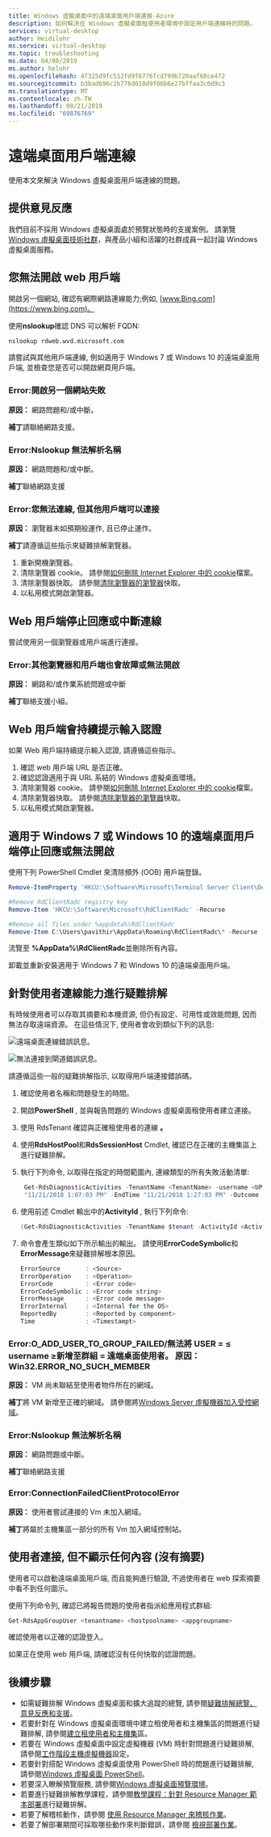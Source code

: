 ```yaml
---
title: Windows 虛擬桌面中的遠端桌面用戶端連接-Azure
description: 如何解決在 Windows 虛擬桌面租使用者環境中設定用戶端連線時的問題。
services: virtual-desktop
author: Heidilohr
ms.service: virtual-desktop
ms.topic: troubleshooting
ms.date: 04/08/2019
ms.author: helohr
ms.openlocfilehash: 4f325d9fc512fd9f6776fcd799b720aaf60ce472
ms.sourcegitcommit: b3bad696c2b776d018d9f06b6e27bffaa3c0d9c3
ms.translationtype: MT
ms.contentlocale: zh-TW
ms.lasthandoff: 08/21/2019
ms.locfileid: "69876769"
---
```

# <a name="remote-desktop-client-connections"></a>遠端桌面用戶端連線

使用本文來解決 Windows 虛擬桌面用戶端連線的問題。

## <a name="provide-feedback"></a>提供意見反應

我們目前不採用 Windows 虛擬桌面處於預覽狀態時的支援案例。 請瀏覽 [Windows 虛擬桌面技術社群](https://techcommunity.microsoft.com/t5/Windows-Virtual-Desktop/bd-p/WindowsVirtualDesktop)，與產品小組和活躍的社群成員一起討論 Windows 虛擬桌面服務。

## <a name="you-cant-open-a-web-client"></a>您無法開啟 web 用戶端

開啟另一個網站, 確認有網際網路連線能力;例如, [www.Bing.com](https://www.bing.com)。

使用**nslookup**確認 DNS 可以解析 FQDN:

```cmd
nslookup rdweb.wvd.microsoft.com
```

請嘗試與其他用戶端連線, 例如適用于 Windows 7 或 Windows 10 的遠端桌面用戶端, 並檢查您是否可以開啟網頁用戶端。

### <a name="error-opening-another-site-fails"></a>Error:開啟另一個網站失敗

**原因：** 網路問題和/或中斷。

**補丁**請聯絡網路支援。

### <a name="error-nslookup-cannot-resolve-the-name"></a>Error:Nslookup 無法解析名稱

**原因：** 網路問題和/或中斷。

**補丁**聯絡網路支援

### <a name="error-you-cant-connect-but-other-clients-can-connect"></a>Error:您無法連線, 但其他用戶端可以連接

**原因：** 瀏覽器未如預期般運作, 且已停止運作。

**補丁**請遵循這些指示來疑難排解瀏覽器。

1. 重新開機瀏覽器。
2. 清除瀏覽器 cookie。 請參閱[如何刪除 Internet Explorer 中的 cookie](https://support.microsoft.com/help/278835/how-to-delete-cookie-files-in-internet-explorer)檔案。
3. 清除瀏覽器快取。 請參閱[清除瀏覽器的瀏覽器](https://binged.it/2RKyfdU)快取。
4. 以私用模式開啟瀏覽器。

## <a name="web-client-stops-responding-or-disconnects"></a>Web 用戶端停止回應或中斷連線

嘗試使用另一個瀏覽器或用戶端進行連接。

### <a name="error-other-browsers-and-clients-also-malfunction-or-fail-to-open"></a>Error:其他瀏覽器和用戶端也會故障或無法開啟

**原因：** 網路和/或作業系統問題或中斷

**補丁**聯絡支援小組。

## <a name="web-client-keeps-prompting-for-credentials"></a>Web 用戶端會持續提示輸入認證

如果 Web 用戶端持續提示輸入認證, 請遵循這些指示。

1. 確認 web 用戶端 URL 是否正確。
2. 確認認證適用于與 URL 系結的 Windows 虛擬桌面環境。
3. 清除瀏覽器 cookie。 請參閱[如何刪除 Internet Explorer 中的 cookie](https://support.microsoft.com/help/278835/how-to-delete-cookie-files-in-internet-explorer)檔案。
4. 清除瀏覽器快取。 請參閱[清除瀏覽器的瀏覽器](https://binged.it/2RKyfdU)快取。
5. 以私用模式開啟瀏覽器。

## <a name="remote-desktop-client-for-windows-7-or-windows-10-stops-responding-or-cannot-be-opened"></a>適用于 Windows 7 或 Windows 10 的遠端桌面用戶端停止回應或無法開啟

使用下列 PowerShell Cmdlet 來清除頻外 (OOB) 用戶端登錄。

```PowerShell
Remove-ItemProperty 'HKCU:\Software\Microsoft\Terminal Server Client\Default' - Name FeedURLs

#Remove RdClientRadc registry key
Remove-Item 'HKCU:\Software\Microsoft\RdClientRadc' -Recurse

#Remove all files under %appdata%\RdClientRadc
Remove-Item C:\Users\pavithir\AppData\Roaming\RdClientRadc\* -Recurse
```

流覽至 **%AppData%\RdClientRadc**並刪除所有內容。

卸載並重新安裝適用于 Windows 7 和 Windows 10 的遠端桌面用戶端。

## <a name="troubleshooting-end-user-connectivity"></a>針對使用者連線能力進行疑難排解

有時候使用者可以存取其摘要和本機資源, 但仍有設定、可用性或效能問題, 因而無法存取遠端資源。 在這些情況下, 使用者會收到類似下列的訊息:

![遠端桌面連線錯誤訊息。](media/eb76b666808bddb611448dfb621152ce.png)

![無法連接到閘道錯誤訊息。](media/a8fbb9910d4672147335550affe58481.png)

請遵循這些一般的疑難排解指示, 以取得用戶端連接錯誤碼。

1. 確認使用者名稱和問題發生的時間。
2. 開啟**PowerShell** , 並與報告問題的 Windows 虛擬桌面租使用者建立連接。
3. 使用 RdsTenant 確認與正確租使用者的連線 **。**
4. 使用**RdsHostPool**和**RdsSessionHost** Cmdlet, 確認已在正確的主機集區上進行疑難排解。
5. 執行下列命令, 以取得在指定的時間範圍內, 連線類型的所有失敗活動清單:

    ```PowerShell
     Get-RdsDiagnosticActivities -TenantName <TenantName> -username <UPN> -StartTime
     "11/21/2018 1:07:03 PM" -EndTime "11/21/2018 1:27:03 PM" -Outcome Failure -ActivityType Connection
    ```

6. 使用前述 Cmdlet 輸出中的**ActivityId** , 執行下列命令:

    ```PowerShell
    (Get-RdsDiagnosticActivities -TenantName $tenant -ActivityId <ActivityId> -Detailed).Errors
    ```

7. 命令會產生類似如下所示輸出的輸出。 請使用**ErrorCodeSymbolic**和**ErrorMessage**來疑難排解根本原因。

    ```PowerShell
    ErrorSource       : <Source>
    ErrorOperation    : <Operation>
    ErrorCode         : <Error code>
    ErrorCodeSymbolic : <Error code string>
    ErrorMessage      : <Error code message>
    ErrorInternal     : <Internal for the OS>
    ReportedBy        : <Reported by component>
    Time              : <Timestampt>
    ```

### <a name="error-o_add_user_to_group_failed--failed-to-add-user--username-to-group--remote-desktop-users-reason-win32error_no_such_member"></a>Error:O_ADD_USER_TO_GROUP_FAILED/無法將 USER = ≤ username ≥新增至群組 = 遠端桌面使用者。 原因：Win32.ERROR_NO_SUCH_MEMBER

**原因：** VM 尚未聯結至使用者物件所在的網域。

**補丁**將 VM 新增至正確的網域。 請參閱將[Windows Server 虛擬機器加入受控網域](https://docs.microsoft.com/azure/active-directory-domain-services/active-directory-ds-admin-guide-join-windows-vm-portal)。

### <a name="error-nslookup-cannot-resolve-the-name"></a>Error:Nslookup 無法解析名稱

**原因：** 網路問題或中斷。

**補丁**聯絡網路支援

### <a name="error-connectionfailedclientprotocolerror"></a>Error:ConnectionFailedClientProtocolError

**原因：** 使用者嘗試連接的 Vm 未加入網域。

**補丁**將屬於主機集區一部分的所有 Vm 加入網域控制站。

## <a name="user-connects-but-nothing-is-displayed-no-feed"></a>使用者連接, 但不顯示任何內容 (沒有摘要)

使用者可以啟動遠端桌面用戶端, 而且能夠進行驗證, 不過使用者在 web 探索摘要中看不到任何圖示。

使用下列命令列, 確認已將報告問題的使用者指派給應用程式群組:

```PowerShell
Get-RdsAppGroupUser <tenantname> <hostpoolname> <appgroupname>
```

確認使用者以正確的認證登入。

如果正在使用 web 用戶端, 請確認沒有任何快取的認證問題。

## <a name="next-steps"></a>後續步驟

- 如需疑難排解 Windows 虛擬桌面和擴大追蹤的總覽, 請參閱[疑難排解總覽、意見反應和支援](troubleshoot-set-up-overview.md)。
- 若要針對在 Windows 虛擬桌面環境中建立租使用者和主機集區的問題進行疑難排解, 請參閱[建立租使用者和主機集](troubleshoot-set-up-issues.md)區。
- 若要在 Windows 虛擬桌面中設定虛擬機器 (VM) 時針對問題進行疑難排解, 請參閱[工作階段主機虛擬機器](troubleshoot-vm-configuration.md)設定。
- 若要針對搭配 Windows 虛擬桌面使用 PowerShell 時的問題進行疑難排解, 請參閱[Windows 虛擬桌面 PowerShell](troubleshoot-powershell.md)。
- 若要深入瞭解預覽服務, 請參閱[Windows 虛擬桌面預覽環境](https://docs.microsoft.com/azure/virtual-desktop/environment-setup?)。
- 若要進行疑難排解教學課程，請參閱[教學課程：針對 Resource Manager 範本部署](https://docs.microsoft.com/azure/azure-resource-manager/resource-manager-tutorial-troubleshoot)進行疑難排解。
- 若要了解稽核動作，請參閱 [使用 Resource Manager 來稽核作業](https://docs.microsoft.com/azure/azure-resource-manager/resource-group-audit)。
- 若要了解部署期間可採取哪些動作來判斷錯誤，請參閱 [檢視部署作業](https://docs.microsoft.com/azure/azure-resource-manager/resource-manager-deployment-operations)。

